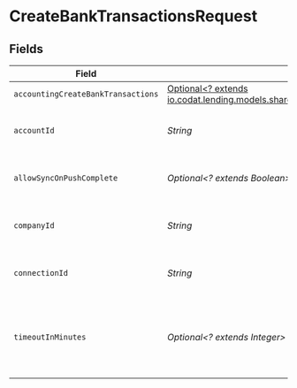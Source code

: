 # CreateBankTransactionsRequest


## Fields

| Field                                                                                                                                          | Type                                                                                                                                           | Required                                                                                                                                       | Description                                                                                                                                    | Example                                                                                                                                        |
| ---------------------------------------------------------------------------------------------------------------------------------------------- | ---------------------------------------------------------------------------------------------------------------------------------------------- | ---------------------------------------------------------------------------------------------------------------------------------------------- | ---------------------------------------------------------------------------------------------------------------------------------------------- | ---------------------------------------------------------------------------------------------------------------------------------------------- |
| `accountingCreateBankTransactions`                                                                                                             | [Optional<? extends io.codat.lending.models.shared.AccountingCreateBankTransactions>](../../models/shared/AccountingCreateBankTransactions.md) | :heavy_minus_sign:                                                                                                                             | N/A                                                                                                                                            |                                                                                                                                                |
| `accountId`                                                                                                                                    | *String*                                                                                                                                       | :heavy_check_mark:                                                                                                                             | Unique identifier for an account.                                                                                                              |                                                                                                                                                |
| `allowSyncOnPushComplete`                                                                                                                      | *Optional<? extends Boolean>*                                                                                                                  | :heavy_minus_sign:                                                                                                                             | Allow a sync upon push completion.                                                                                                             |                                                                                                                                                |
| `companyId`                                                                                                                                    | *String*                                                                                                                                       | :heavy_check_mark:                                                                                                                             | Unique identifier for a company.                                                                                                               | 8a210b68-6988-11ed-a1eb-0242ac120002                                                                                                           |
| `connectionId`                                                                                                                                 | *String*                                                                                                                                       | :heavy_check_mark:                                                                                                                             | Unique identifier for a connection.                                                                                                            | 2e9d2c44-f675-40ba-8049-353bfcb5e171                                                                                                           |
| `timeoutInMinutes`                                                                                                                             | *Optional<? extends Integer>*                                                                                                                  | :heavy_minus_sign:                                                                                                                             | Time limit for the push operation to complete before it is timed out.                                                                          |                                                                                                                                                |